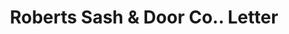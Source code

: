 ---
doi: 10.7916/D8CG123T
date_other: '1915'
date_other_textual: '1915'
form: correspondence
genre:
- Letters (correspondence)
name:
- Roberts Sash & Door Co.
object_in_context_url: https://biggert.cul.columbia.edu/items/view/ave_biggert_00187
subject_hierarchical_geographic:
- Chicago, Illinois, United States
subject_name:
- Roberts Sash & Door Co.
title: Roberts Sash & Door Co.. Letter
sort_title: Roberts Sash & Door Co.. Letter
call_number: ave_biggert_00187
coordinates:
- 41.83694444444445,-87.68472222222222
pid: ave_biggert_00187
identifiers: ave_biggert_00187
canvas_id: ldpd:395462
permalink: "/items/ave_biggert_00187/"
layout: iiif-image-page
---